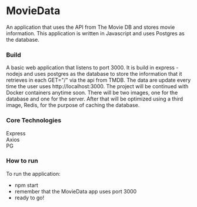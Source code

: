 # MovieData
An application that uses the API from The Movie DB and stores movie information. This application is written in Javascript and uses Postgres as the database.

### Build
A basic web application that listens to port 3000. It is build in express - nodejs and uses postgres as the database to store the information that it retrieves in each GET="/" via the api from TMDB. The data are update every time the user uses http://localhost:3000. The project will be continued with Docker containers anytime soon. There will be two images, one for the database and one for the server. After that will be optimized using a third image, Redis, for the purpose of caching the database.

### Core Technologies
Express <br>
Axios <br>
PG

### How to run
To run the application:
- npm start
- remember that the MovieData app uses port 3000
- ready to go!
